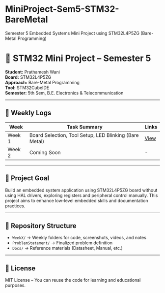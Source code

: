 # MiniProject-Sem5-STM32-BareMetal
Semester 5 Embedded Systems Mini Project using STM32L4P5ZG (Bare-Metal Programming)

# 📘 STM32 Mini Project – Semester 5

**Student:** Prathamesh Wani  
**Board:** STM32L4P5ZG  
**Approach:** Bare-Metal Programming  
**Tool:** STM32CubeIDE  
**Semester:** 5th Sem, B.E. Electronics & Telecommunication

---

## 📅 Weekly Logs

| Week | Task Summary | Links |
|------|---------------|-------|
| Week 1 | Board Selection, Tool Setup, LED Blinking (Bare Metal) | [View](./Week1/README.md) |
| Week 2 | Coming Soon | - |

---

## 🔧 Project Goal

Build an embedded system application using STM32L4P5ZG board without using HAL drivers, exploring registers and peripheral control manually. This project aims to enhance low-level embedded skills and documentation practices.

---

## 📂 Repository Structure

- `WeekX/` → Weekly folders for code, screenshots, videos, and notes  
- `ProblemStatement/` → Finalized problem definition  
- `Docs/` → Reference materials (Datasheet, Manual, etc.)

---

## 📜 License

MIT License – You can reuse the code for learning and educational purposes.
